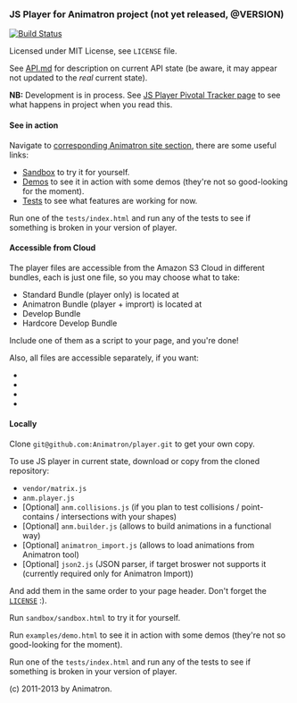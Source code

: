 ### JS Player for Animatron project (not yet released, @VERSION)

[![Build Status](https://secure.travis-ci.org/Animatron/player.png?branch=master)](https://travis-ci.org/Animatron/player)

Licensed under MIT License, see `LICENSE` file.

See [API.md](https://github.com/Animatron/player/blob/master/doc/API.md#files) for description on current API state (be aware, it may appear not updated to the _real_ current state).

**NB:** Development is in process. See [JS Player Pivotal Tracker page](https://www.pivotaltracker.com/projects/561405) to see what happens in project when you read this.

#### See in action

Navigate to [corresponding Animatron site section](http://animatron.com/player), there are some useful links:

* [Sandbox](http://animatron.com/player/sandbox/sandbox.html) to try it for yourself.
* [Demos](http://animatron.com/player/examples/demo.html) to see it in action with some demos (they're not so good-looking for the moment).
* [Tests](http://animatron.com/player/tests/index.html) to see what features are working for now.

Run one of the `tests/index.html` and run any of the tests to see if something is broken in your version of player.

#### Accessible from Cloud

The player files are accessible from the Amazon S3 Cloud in different bundles, each is just one file, so you may choose what to take:

* Standard Bundle (player only) is located at
* Animatron Bundle (player + imprort) is located at
* Develop Bundle
* Hardcore Develop Bundle

Include one of them as a script to your page, and you're done!

Also, all files are accessible separately, if you want:

*
*
*
*

#### Locally

Clone `git@github.com:Animatron/player.git` to get your own copy.

To use JS player in current state, download or copy from the cloned repository:

 * `vendor/matrix.js`
 * `anm.player.js`
 * [Optional] `anm.collisions.js` (if you plan to test collisions / point-contains / intersections with your shapes)
 * [Optional] `anm.builder.js` (allows to build animations in a functional way)
 * [Optional] `animatron_import.js` (allows to load animations from Animatron tool)
 * [Optional] `json2.js` (JSON parser, if target broswer not supports it (currently required only for Animatron Import))

And add them in the same order to your page header. Don't forget the [`LICENSE`](https://github.com/Animatron/player/blob/master/LICENSE#files) :).

Run `sandbox/sandbox.html` to try it for yourself.

Run `examples/demo.html` to see it in action with some demos (they're not so good-looking for the moment).

Run one of the `tests/index.html` and run any of the tests to see if something is broken in your version of player.

(c) 2011-2013 by Animatron.
